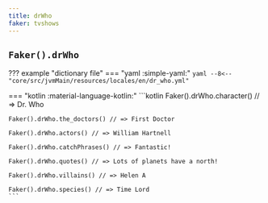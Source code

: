 ```yaml
---
title: drWho
faker: tvshows
---
```


## `Faker().drWho`

??? example "dictionary file"
    === "yaml :simple-yaml:"
        ```yaml
        --8<-- "core/src/jvmMain/resources/locales/en/dr_who.yml"
        ```

=== "kotlin :material-language-kotlin:"
    ```kotlin
    Faker().drWho.character() // => Dr. Who

    Faker().drWho.the_doctors() // => First Doctor

    Faker().drWho.actors() // => William Hartnell

    Faker().drWho.catchPhrases() // => Fantastic!

    Faker().drWho.quotes() // => Lots of planets have a north!

    Faker().drWho.villains() // => Helen A

    Faker().drWho.species() // => Time Lord
    ```
